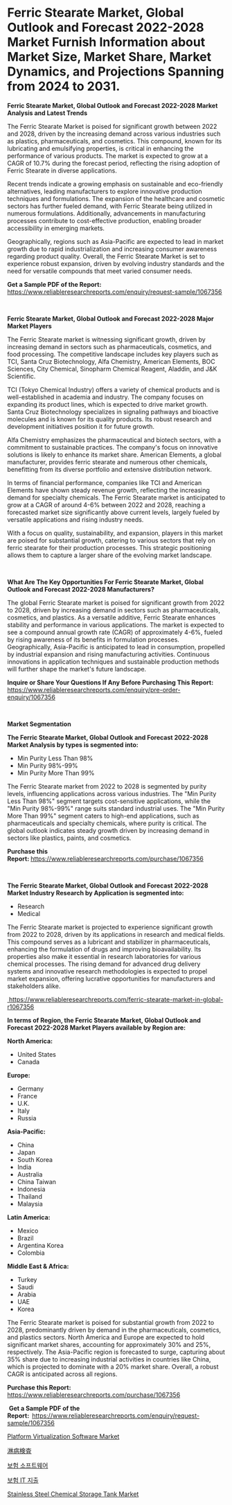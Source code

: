 <p><h1>Ferric Stearate Market, Global Outlook and Forecast 2022-2028 Market Furnish Information about Market Size, Market Share, Market Dynamics, and Projections Spanning from 2024 to 2031.</h1></p><p><strong>Ferric Stearate Market, Global Outlook and Forecast 2022-2028 Market Analysis and Latest Trends</strong></p>
<p><p>The Ferric Stearate Market is poised for significant growth between 2022 and 2028, driven by the increasing demand across various industries such as plastics, pharmaceuticals, and cosmetics. This compound, known for its lubricating and emulsifying properties, is critical in enhancing the performance of various products. The market is expected to grow at a CAGR of 10.7% during the forecast period, reflecting the rising adoption of Ferric Stearate in diverse applications.</p><p>Recent trends indicate a growing emphasis on sustainable and eco-friendly alternatives, leading manufacturers to explore innovative production techniques and formulations. The expansion of the healthcare and cosmetic sectors has further fueled demand, with Ferric Stearate being utilized in numerous formulations. Additionally, advancements in manufacturing processes contribute to cost-effective production, enabling broader accessibility in emerging markets.</p><p>Geographically, regions such as Asia-Pacific are expected to lead in market growth due to rapid industrialization and increasing consumer awareness regarding product quality. Overall, the Ferric Stearate Market is set to experience robust expansion, driven by evolving industry standards and the need for versatile compounds that meet varied consumer needs.</p></p>
<p><strong>Get a Sample PDF of the Report:&nbsp;</strong> <a href="https://www.reliableresearchreports.com/enquiry/request-sample/1067356">https://www.reliableresearchreports.com/enquiry/request-sample/1067356</a></p>
<p>&nbsp;</p>
<p><strong>Ferric Stearate Market, Global Outlook and Forecast 2022-2028 Major Market Players</strong></p>
<p><p>The Ferric Stearate market is witnessing significant growth, driven by increasing demand in sectors such as pharmaceuticals, cosmetics, and food processing. The competitive landscape includes key players such as TCI, Santa Cruz Biotechnology, Alfa Chemistry, American Elements, BOC Sciences, City Chemical, Sinopharm Chemical Reagent, Aladdin, and J&K Scientific.</p><p>TCI (Tokyo Chemical Industry) offers a variety of chemical products and is well-established in academia and industry. The company focuses on expanding its product lines, which is expected to drive market growth. Santa Cruz Biotechnology specializes in signaling pathways and bioactive molecules and is known for its quality products. Its robust research and development initiatives position it for future growth.</p><p>Alfa Chemistry emphasizes the pharmaceutical and biotech sectors, with a commitment to sustainable practices. The company's focus on innovative solutions is likely to enhance its market share. American Elements, a global manufacturer, provides ferric stearate and numerous other chemicals, benefitting from its diverse portfolio and extensive distribution network.</p><p>In terms of financial performance, companies like TCI and American Elements have shown steady revenue growth, reflecting the increasing demand for specialty chemicals. The Ferric Stearate market is anticipated to grow at a CAGR of around 4-6% between 2022 and 2028, reaching a forecasted market size significantly above current levels, largely fueled by versatile applications and rising industry needs.</p><p>With a focus on quality, sustainability, and expansion, players in this market are poised for substantial growth, catering to various sectors that rely on ferric stearate for their production processes. This strategic positioning allows them to capture a larger share of the evolving market landscape.</p></p>
<p>&nbsp;</p>
<p><strong>What Are The Key Opportunities For Ferric Stearate Market, Global Outlook and Forecast 2022-2028 Manufacturers?</strong></p>
<p><p>The global Ferric Stearate market is poised for significant growth from 2022 to 2028, driven by increasing demand in sectors such as pharmaceuticals, cosmetics, and plastics. As a versatile additive, Ferric Stearate enhances stability and performance in various applications. The market is expected to see a compound annual growth rate (CAGR) of approximately 4-6%, fueled by rising awareness of its benefits in formulation processes. Geographically, Asia-Pacific is anticipated to lead in consumption, propelled by industrial expansion and rising manufacturing activities. Continuous innovations in application techniques and sustainable production methods will further shape the market's future landscape.</p></p>
<p><strong>Inquire or Share Your Questions If Any Before Purchasing This Report:</strong> <a href="https://www.reliableresearchreports.com/enquiry/pre-order-enquiry/1067356">https://www.reliableresearchreports.com/enquiry/pre-order-enquiry/1067356</a></p>
<p>&nbsp;</p>
<p><strong>Market Segmentation</strong></p>
<p><strong>The Ferric Stearate Market, Global Outlook and Forecast 2022-2028 Market Analysis by types is segmented into:</strong></p>
<p><ul><li>Min Purity Less Than 98%</li><li>Min Purity 98%-99%</li><li>Min Purity More Than 99%</li></ul></p>
<p><p>The Ferric Stearate market from 2022 to 2028 is segmented by purity levels, influencing applications across various industries. The "Min Purity Less Than 98%" segment targets cost-sensitive applications, while the "Min Purity 98%-99%" range suits standard industrial uses. The "Min Purity More Than 99%" segment caters to high-end applications, such as pharmaceuticals and specialty chemicals, where purity is critical. The global outlook indicates steady growth driven by increasing demand in sectors like plastics, paints, and cosmetics.</p></p>
<p><strong>Purchase this Report:&nbsp;</strong><a href="https://www.reliableresearchreports.com/purchase/1067356">https://www.reliableresearchreports.com/purchase/1067356</a></p>
<p>&nbsp;</p>
<p><strong>The Ferric Stearate Market, Global Outlook and Forecast 2022-2028 Market Industry Research by Application is segmented into:</strong></p>
<p><ul><li>Research</li><li>Medical</li></ul></p>
<p><p>The Ferric Stearate market is projected to experience significant growth from 2022 to 2028, driven by its applications in research and medical fields. This compound serves as a lubricant and stabilizer in pharmaceuticals, enhancing the formulation of drugs and improving bioavailability. Its properties also make it essential in research laboratories for various chemical processes. The rising demand for advanced drug delivery systems and innovative research methodologies is expected to propel market expansion, offering lucrative opportunities for manufacturers and stakeholders alike.</p></p>
<p><a href="https://www.reliableresearchreports.com/ferric-stearate-market-in-global-r1067356">&nbsp;https://www.reliableresearchreports.com/ferric-stearate-market-in-global-r1067356</a></p>
<p><strong>In terms of Region, the Ferric Stearate Market, Global Outlook and Forecast 2022-2028 Market Players available by Region are:</strong></p>
<p>
    <p> <strong> North America: </strong>
        <ul>
            <li>United States</li>
            <li>Canada</li>
        </ul>
        </p> 
    <p> <strong> Europe: </strong>
        <ul>
            <li>Germany</li>
            <li>France</li>
            <li>U.K.</li>
            <li>Italy</li>
            <li>Russia</li>
        </ul>
        </p> 
    <p> <strong> Asia-Pacific: </strong>
        <ul>
            <li>China</li>
            <li>Japan</li>
            <li>South Korea</li>
            <li>India</li>
            <li>Australia</li>
            <li>China Taiwan</li>
            <li>Indonesia</li>
            <li>Thailand</li>
            <li>Malaysia</li>
        </ul>
        </p> 
    <p> <strong> Latin America: </strong>
        <ul>
            <li>Mexico</li>
            <li>Brazil</li>
            <li>Argentina Korea</li>
            <li>Colombia</li>
        </ul>
        </p> 
    <p> <strong> Middle East & Africa: </strong>
        <ul>
            <li>Turkey</li>
            <li>Saudi</li>
            <li>Arabia</li>
            <li>UAE</li>
            <li>Korea</li>
        </ul>
    </p>
    </p>
<p><p>The Ferric Stearate market is poised for substantial growth from 2022 to 2028, predominantly driven by demand in the pharmaceuticals, cosmetics, and plastics sectors. North America and Europe are expected to hold significant market shares, accounting for approximately 30% and 25%, respectively. The Asia-Pacific region is forecasted to surge, capturing about 35% share due to increasing industrial activities in countries like China, which is projected to dominate with a 20% market share. Overall, a robust CAGR is anticipated across all regions.</p></p>
<p><strong>Purchase this Report: </strong><a href="https://www.reliableresearchreports.com/purchase/1067356">https://www.reliableresearchreports.com/purchase/1067356</a></p>
<p>&nbsp;<strong>Get a Sample PDF of the Report:&nbsp;&nbsp;</strong><a href="https://www.reliableresearchreports.com/enquiry/request-sample/1067356">https://www.reliableresearchreports.com/enquiry/request-sample/1067356</a></p>
<p><strong></strong></p>
<p><p><a href="https://www.linkedin.com/pulse/platform-virtualization-software-industry-forecast-market-eilae?trackingId=K%2BBuC3vKQLCG%2Bqet3apv7A%3D%3D">Platform Virtualization Software Market</a></p><p><a href="https://medium.com/@mayeuwjvassey/%E3%82%B0%E3%83%AD%E3%83%BC%E3%83%90%E3%83%AB%E6%B7%8B%E7%97%85%E6%A4%9C%E6%9F%BB%E5%B8%82%E5%A0%B4%E3%81%AE%E7%8A%B6%E6%B3%81-2024-2031-%E3%81%8A%E3%82%88%E3%81%B3%E5%9C%B0%E5%9F%9F-%E8%A3%BD%E5%93%81-%E6%9C%80%E7%B5%82%E7%94%A8%E9%80%94%E5%88%A5%E3%81%AE%E4%BA%88%E6%B8%AC-d3528f619e8d">淋病検査</a></p><p><a href="https://medium.com/@anbariasra61/2024%EB%85%84%EB%B6%80%ED%84%B0-2031%EB%85%84%EA%B9%8C%EC%A7%80%EC%9D%98-%EB%B3%B4%ED%97%98-%EC%86%8C%ED%94%84%ED%8A%B8%EC%9B%A8%EC%96%B4-%EC%8B%9C%EC%9E%A5-%EC%A0%90%EC%9C%A0%EC%9C%A8-%EB%B0%8F-%EA%B2%BD%EC%9F%81-%ED%99%98%EA%B2%BD%EC%97%90-%EB%8C%80%ED%95%9C-%ED%86%B5%EC%B0%B0%EB%A0%A5-6dc3e7e3a59c">보험 소프트웨어</a></p><p><a href="https://medium.com/@anbariasra61/%EA%B8%80%EB%A1%9C%EB%B2%8C-%EB%B3%B4%ED%97%98-it-%EC%A7%80%EC%B6%9C-%EC%8B%9C%EC%9E%A5-%EC%95%A0%ED%94%8C%EB%A6%AC%EC%BC%80%EC%9D%B4%EC%85%98-%EC%B5%9C%EC%A2%85-%EC%82%AC%EC%9A%A9%EC%9E%90-%EC%82%B0%EC%97%85-%EC%9C%A0%ED%98%95-%EC%9E%A5%EB%B9%84-%EB%B0%8F-%EC%A7%80%EC%97%AD%EC%97%90-%EB%8C%80%ED%95%9C-%EC%A7%91%EC%A4%91-%EB%B6%84%EC%84%9D-%EB%B0%8F-%EC%98%88%EC%B8%A1-2024-2031-b1228b826edd">보험 IT 지출</a></p><p><a href="https://medium.com/@shanypaucek/stainless-steel-chemical-storage-tank-market-emerging-trends-and-future-prospects-for-period-from-d5eb69f6281c">Stainless Steel Chemical Storage Tank Market</a></p></p>